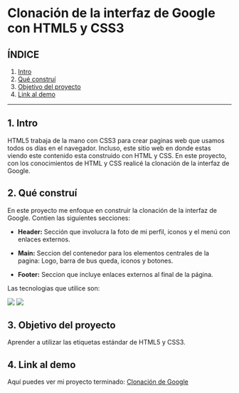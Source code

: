 # Clonación de la interfaz de Google con HTML5 y CSS3

## **ÍNDICE**

1. [Intro](#)
2. [Qué construí](#)
3. [Objetivo del proyecto](#)
4. [Link al demo](#)

****

## 1. Intro
HTML5 trabaja de la mano con CSS3 para crear paginas web que usamos todos os días en el navegador. Incluso, este sitio web en donde estas viendo este contenido esta construido con HTML y CSS. En este proyecto, con los conocimientos de HTML y CSS realicé la clonación de la interfaz de Google.

## 2. Qué construí 
En este proyecto me enfoque en construir la clonación de la interfaz de Google.
Contien las siguientes secciones:

* **Header:** Sección que involucra la foto de mi perfil, iconos y el menú con enlaces externos.

*  **Main:** Seccion del contenedor para los elementos centrales de la pagina: Logo, barra de bus queda, iconos y botones.

*  **Footer:** Seccion que incluye enlaces externos al final de la página.

Las tecnologias que utilice son:

<img src="https://img.shields.io/badge/HTML5-E34F26?style=for-the-badge&logo=html5&logoColor=white" />
<img src="https://img.shields.io/badge/CSS3-1572B6?style=for-the-badge&logo=css3&logoColor=white" />

## 3. Objetivo del proyecto
Aprender a utilizar las etiquetas estándar de HTML5 y CSS3.

## 4. Link al demo
Aquí  puedes ver mi proyecto terminado: [Clonación  de Google](#)

  





